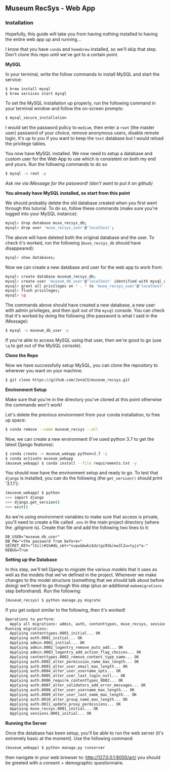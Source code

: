 ## Museum RecSys - Web App

### Installation 
Hopefully, this guide will take you from having nothing installed to having the entire web app 
up and running...

I know that you have `conda` and `homebrew` installed, so we'll skip that step. Don't clone this repo until we've got to a certain point.

**MySQL** 

In your terminal, write the follow commands to install MySQL and start the service:
```bash
$ brew install mysql
$ brew services start mysql
```

To set the MySQL installation up properly, run the following command in your terminal window and follow the on-screen prompts:

```bash
$ mysql_secure_installation
```

I would set the password policy to `medium`, then enter a `root` (the master user) password of your choice, remove anonymous users, disable remote login, it's up to you if you want to keep the `test` database but I would reload the privilege tables.

You now have MySQL installed. We now need to setup a database and custom user for the Web App to use which is consistent on both my end and yours. Run the following commands to do so

```bash
$ mysql -u root -p
```

*Ask me via iMessage for the password! (don't want to put it on github)*

**You already have MySQL installed, so start from this point**

We should probably delete the old database created when you first went through this tutorial. To do so, follow these commands (make sure you're logged into your MySQL instance):
```bash
mysql> drop database muse_recsys_db;
mysql> drop user 'muse_recsys_user'@'localhost';
```

The above will have deleted both the original database and the user. To check it's worked, run the following (`muse_recsys_db` should have disappeared):
```bash
mysql> show databases;
```

Now we can create a new database and user for the web app to work from:

```bash
mysql> create database museum_recsys_db;
mysql> create user 'museum_db_user'@'localhost' identified with mysql_native_password by 'password';
mysql> grant all privileges on * . * to 'muse_recsys_user'@'localhost';
mysql> flush privileges;
mysql> \q
```

The commands above should have created a new database, a new user with admin privileges, and then quit out of the `mysql` console. You can check that it's worked by doing the following (the password is what I said in the iMessage):

```bash
$ mysql -u museum_db_user -p
```

If you're able to access MySQL using that user, then we're good to go (use `\q` to get out of the MySQL console).

**Clone the Repo**

Now we have successfully setup MySQL, you can clone the repository to wherever you want on your machine.

```bash
$ git clone https://github.com/JonoCX/museum_recsys.git
```

**Environment Setup**

Make sure that you're in the directory you've cloned at this point otherwise the commands won't work!

Let's delete the previous environment from your conda installation, to free up space:

```bash
$ conda remove --name museum_recsys --all
```

Now, we can create a new environment (I've used python 3.7 to get the latest Django features):

```bash
$ conda create -n museum_webapp python=3.7 -y
$ conda activate museum_webapp
(museum_webapp) $ conda install --file requirements.txt -y 
```

You should now have the environment setup and ready to go. To test that `django` is installed, you can do the following (the `get_version()` should print '3.1.1'):

```bash
(museum_webapp) $ python 
>>> import django
>>> django.get_version()
>>> exit()
```

As we're using environment variables to make sure that access is private, you'll need to create a file called `.env` in the main project directory (where the .gitignore is). Create that file and add the following two lines to it:

```
DB_USER="museum_db_user"
DB_PW="<the password from before>"
SECRET_KEY="l5il)#1h#d&_sbt+*svpu&6wkz$dz(gz93&)ew3l2u=tyjz*a-"
DEBUG=True
```

**Setting up the Database**

In this step, we'll tell Django to migrate the various models that it uses as well as the models that we've defined in the project. Whenever we make changes to the model structure (something that we should talk about before doing) we'll need to go through this step (plus an additional `makemigrations` step beforehand). Run the following:

```bash
(museum_recsys) $ python manage.py migrate
```

If you get output similar to the following, then it's worked!

```bash
Operations to perform:
  Apply all migrations: admin, auth, contenttypes, muse_recsys, sessions
Running migrations:
  Applying contenttypes.0001_initial... OK
  Applying auth.0001_initial... OK
  Applying admin.0001_initial... OK
  Applying admin.0002_logentry_remove_auto_add... OK
  Applying admin.0003_logentry_add_action_flag_choices... OK
  Applying contenttypes.0002_remove_content_type_name... OK
  Applying auth.0002_alter_permission_name_max_length... OK
  Applying auth.0003_alter_user_email_max_length... OK
  Applying auth.0004_alter_user_username_opts... OK
  Applying auth.0005_alter_user_last_login_null... OK
  Applying auth.0006_require_contenttypes_0002... OK
  Applying auth.0007_alter_validators_add_error_messages... OK
  Applying auth.0008_alter_user_username_max_length... OK
  Applying auth.0009_alter_user_last_name_max_length... OK
  Applying auth.0010_alter_group_name_max_length... OK
  Applying auth.0011_update_proxy_permissions... OK
  Applying muse_recsys.0001_initial... OK
  Applying sessions.0001_initial... OK
 ```

**Running the Server**

Once the database has been setup, you'll be able to run the web server (it's extremely basic at the moment). Use the following command:

```bash
(museum_webapp) $ python manage.py runserver
```
then navigate in your web browser to: http://127.0.0.1:8000/art/ you should be greeted with a consent + demographic questionnaire.